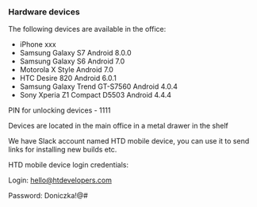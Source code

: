 ### Hardware devices

The following devices are available in the office:
* iPhone xxx
* Samsung Galaxy S7               Android 8.0.0
* Samsung Galaxy S6               Android 7.0
* Motorola X Style                Android 7.0
* HTC Desire 820                  Android 6.0.1
* Samsung Galaxy Trend GT-S7560   Android 4.0.4
* Sony Xperia Z1 Compact D5503    Android 4.4.4

PIN for unlocking devices - 1111

Devices are located in the main office in a metal drawer in the shelf

We have Slack account named HTD mobile device, you can use it to send links for installing new builds etc.

HTD mobile device login credentials:

Login: hello@htdevelopers.com

Password: Doniczka!@#
